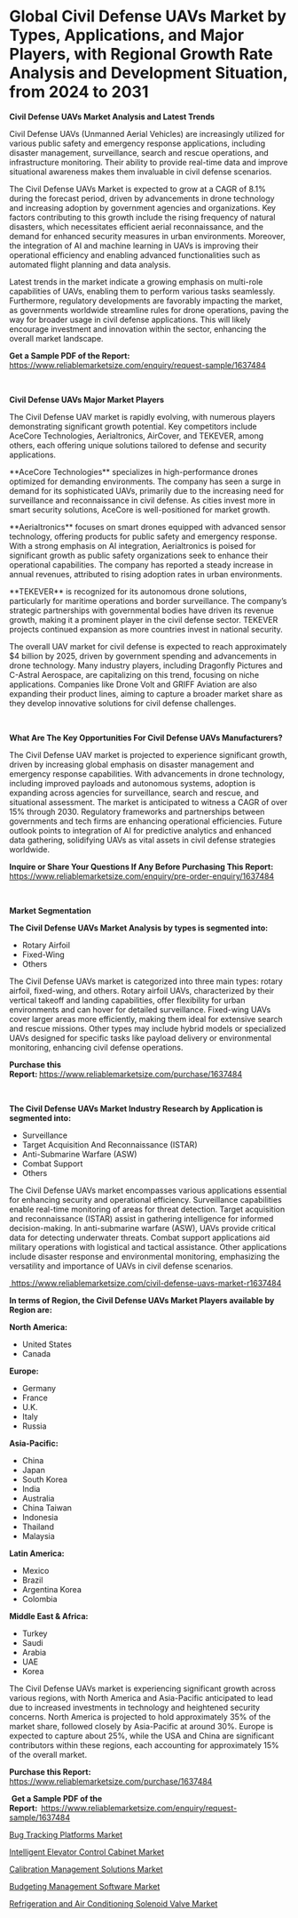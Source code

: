 <p><h1>Global Civil Defense UAVs Market by Types, Applications, and Major Players, with Regional Growth Rate Analysis and Development Situation, from 2024 to 2031</h1></p><p><strong>Civil Defense UAVs Market Analysis and Latest Trends</strong></p>
<p><p>Civil Defense UAVs (Unmanned Aerial Vehicles) are increasingly utilized for various public safety and emergency response applications, including disaster management, surveillance, search and rescue operations, and infrastructure monitoring. Their ability to provide real-time data and improve situational awareness makes them invaluable in civil defense scenarios.</p><p>The Civil Defense UAVs Market is expected to grow at a CAGR of 8.1% during the forecast period, driven by advancements in drone technology and increasing adoption by government agencies and organizations. Key factors contributing to this growth include the rising frequency of natural disasters, which necessitates efficient aerial reconnaissance, and the demand for enhanced security measures in urban environments. Moreover, the integration of AI and machine learning in UAVs is improving their operational efficiency and enabling advanced functionalities such as automated flight planning and data analysis.</p><p>Latest trends in the market indicate a growing emphasis on multi-role capabilities of UAVs, enabling them to perform various tasks seamlessly. Furthermore, regulatory developments are favorably impacting the market, as governments worldwide streamline rules for drone operations, paving the way for broader usage in civil defense applications. This will likely encourage investment and innovation within the sector, enhancing the overall market landscape.</p></p>
<p><strong>Get a Sample PDF of the Report:&nbsp;</strong> <a href="https://www.reliablemarketsize.com/enquiry/request-sample/1637484?utm_campaign=973&utm_medium=2&utm_source=Github&utm_content=ia&utm_term=07122024&utm_id=civil-defense-uavs">https://www.reliablemarketsize.com/enquiry/request-sample/1637484</a></p>
<p>&nbsp;</p>
<p><strong>Civil Defense UAVs Major Market Players</strong></p>
<p><p>The Civil Defense UAV market is rapidly evolving, with numerous players demonstrating significant growth potential. Key competitors include AceCore Technologies, Aerialtronics, AirCover, and TEKEVER, among others, each offering unique solutions tailored to defense and security applications.</p><p>**AceCore Technologies** specializes in high-performance drones optimized for demanding environments. The company has seen a surge in demand for its sophisticated UAVs, primarily due to the increasing need for surveillance and reconnaissance in civil defense. As cities invest more in smart security solutions, AceCore is well-positioned for market growth.</p><p>**Aerialtronics** focuses on smart drones equipped with advanced sensor technology, offering products for public safety and emergency response. With a strong emphasis on AI integration, Aerialtronics is poised for significant growth as public safety organizations seek to enhance their operational capabilities. The company has reported a steady increase in annual revenues, attributed to rising adoption rates in urban environments.</p><p>**TEKEVER** is recognized for its autonomous drone solutions, particularly for maritime operations and border surveillance. The company’s strategic partnerships with governmental bodies have driven its revenue growth, making it a prominent player in the civil defense sector. TEKEVER projects continued expansion as more countries invest in national security.</p><p>The overall UAV market for civil defense is expected to reach approximately $4 billion by 2025, driven by government spending and advancements in drone technology. Many industry players, including Dragonfly Pictures and C-Astral Aerospace, are capitalizing on this trend, focusing on niche applications. Companies like Drone Volt and GRIFF Aviation are also expanding their product lines, aiming to capture a broader market share as they develop innovative solutions for civil defense challenges.</p></p>
<p>&nbsp;</p>
<p><strong>What Are The Key Opportunities For Civil Defense UAVs Manufacturers?</strong></p>
<p><p>The Civil Defense UAV market is projected to experience significant growth, driven by increasing global emphasis on disaster management and emergency response capabilities. With advancements in drone technology, including improved payloads and autonomous systems, adoption is expanding across agencies for surveillance, search and rescue, and situational assessment. The market is anticipated to witness a CAGR of over 15% through 2030. Regulatory frameworks and partnerships between governments and tech firms are enhancing operational efficiencies. Future outlook points to integration of AI for predictive analytics and enhanced data gathering, solidifying UAVs as vital assets in civil defense strategies worldwide.</p></p>
<p><strong>Inquire or Share Your Questions If Any Before Purchasing This Report:</strong> <a href="https://www.reliablemarketsize.com/enquiry/pre-order-enquiry/1637484?utm_campaign=973&utm_medium=2&utm_source=Github&utm_content=ia&utm_term=07122024&utm_id=civil-defense-uavs">https://www.reliablemarketsize.com/enquiry/pre-order-enquiry/1637484</a></p>
<p>&nbsp;</p>
<p><strong>Market Segmentation</strong></p>
<p><strong>The Civil Defense UAVs Market Analysis by types is segmented into:</strong></p>
<p><ul><li>Rotary Airfoil</li><li>Fixed-Wing</li><li>Others</li></ul></p>
<p><p>The Civil Defense UAVs market is categorized into three main types: rotary airfoil, fixed-wing, and others. Rotary airfoil UAVs, characterized by their vertical takeoff and landing capabilities, offer flexibility for urban environments and can hover for detailed surveillance. Fixed-wing UAVs cover larger areas more efficiently, making them ideal for extensive search and rescue missions. Other types may include hybrid models or specialized UAVs designed for specific tasks like payload delivery or environmental monitoring, enhancing civil defense operations.</p></p>
<p><strong>Purchase this Report:&nbsp;</strong><a href="https://www.reliablemarketsize.com/purchase/1637484?utm_campaign=973&utm_medium=2&utm_source=Github&utm_content=ia&utm_term=07122024&utm_id=civil-defense-uavs">https://www.reliablemarketsize.com/purchase/1637484</a></p>
<p>&nbsp;</p>
<p><strong>The Civil Defense UAVs Market Industry Research by Application is segmented into:</strong></p>
<p><ul><li>Surveillance</li><li>Target Acquisition And Reconnaissance (ISTAR)</li><li>Anti-Submarine Warfare (ASW)</li><li>Combat Support</li><li>Others</li></ul></p>
<p><p>The Civil Defense UAVs market encompasses various applications essential for enhancing security and operational efficiency. Surveillance capabilities enable real-time monitoring of areas for threat detection. Target acquisition and reconnaissance (ISTAR) assist in gathering intelligence for informed decision-making. In anti-submarine warfare (ASW), UAVs provide critical data for detecting underwater threats. Combat support applications aid military operations with logistical and tactical assistance. Other applications include disaster response and environmental monitoring, emphasizing the versatility and importance of UAVs in civil defense scenarios.</p></p>
<p><a href="https://www.reliablemarketsize.com/civil-defense-uavs-market-r1637484?utm_campaign=973&utm_medium=2&utm_source=Github&utm_content=ia&utm_term=07122024&utm_id=civil-defense-uavs">&nbsp;https://www.reliablemarketsize.com/civil-defense-uavs-market-r1637484</a></p>
<p><strong>In terms of Region, the Civil Defense UAVs Market Players available by Region are:</strong></p>
<p>
    <p> <strong> North America: </strong>
        <ul>
            <li>United States</li>
            <li>Canada</li>
        </ul>
        </p> 
    <p> <strong> Europe: </strong>
        <ul>
            <li>Germany</li>
            <li>France</li>
            <li>U.K.</li>
            <li>Italy</li>
            <li>Russia</li>
        </ul>
        </p> 
    <p> <strong> Asia-Pacific: </strong>
        <ul>
            <li>China</li>
            <li>Japan</li>
            <li>South Korea</li>
            <li>India</li>
            <li>Australia</li>
            <li>China Taiwan</li>
            <li>Indonesia</li>
            <li>Thailand</li>
            <li>Malaysia</li>
        </ul>
        </p> 
    <p> <strong> Latin America: </strong>
        <ul>
            <li>Mexico</li>
            <li>Brazil</li>
            <li>Argentina Korea</li>
            <li>Colombia</li>
        </ul>
        </p> 
    <p> <strong> Middle East & Africa: </strong>
        <ul>
            <li>Turkey</li>
            <li>Saudi</li>
            <li>Arabia</li>
            <li>UAE</li>
            <li>Korea</li>
        </ul>
    </p>
    </p>
<p><p>The Civil Defense UAVs market is experiencing significant growth across various regions, with North America and Asia-Pacific anticipated to lead due to increased investments in technology and heightened security concerns. North America is projected to hold approximately 35% of the market share, followed closely by Asia-Pacific at around 30%. Europe is expected to capture about 25%, while the USA and China are significant contributors within these regions, each accounting for approximately 15% of the overall market.</p></p>
<p><strong>Purchase this Report: </strong><a href="https://www.reliablemarketsize.com/purchase/1637484?utm_campaign=973&utm_medium=2&utm_source=Github&utm_content=ia&utm_term=07122024&utm_id=civil-defense-uavs">https://www.reliablemarketsize.com/purchase/1637484</a></p>
<p>&nbsp;<strong>Get a Sample PDF of the Report:&nbsp;&nbsp;</strong><a href="https://www.reliablemarketsize.com/enquiry/request-sample/1637484?utm_campaign=973&utm_medium=2&utm_source=Github&utm_content=ia&utm_term=07122024&utm_id=civil-defense-uavs">https://www.reliablemarketsize.com/enquiry/request-sample/1637484</a></p>
<p><strong></strong></p>
<p><p><a href="https://www.linkedin.com/pulse/bug-tracking-platforms-market-study-strategies-leading-vo4ue?utm_campaign=973&utm_medium=2&utm_source=Github&utm_content=ia&utm_term=07122024&utm_id=civil-defense-uavs">Bug Tracking Platforms Market</a></p><p><a href="https://issuu.com/reportprime-2/docs/intelligent-elevator-control-cabinet-market-size-2?utm_campaign=973&utm_medium=2&utm_source=Github&utm_content=ia&utm_term=07122024&utm_id=civil-defense-uavs">Intelligent Elevator Control Cabinet Market</a></p><p><a href="https://www.linkedin.com/pulse/anticipated-cagr-149-calibration-management-solutions-market-7ihhc?utm_campaign=973&utm_medium=2&utm_source=Github&utm_content=ia&utm_term=07122024&utm_id=civil-defense-uavs">Calibration Management Solutions Market</a></p><p><a href="https://www.linkedin.com/pulse/opportunities-challenges-budgeting-management-software-market-x19ge?utm_campaign=973&utm_medium=2&utm_source=Github&utm_content=ia&utm_term=07122024&utm_id=civil-defense-uavs">Budgeting Management Software Market</a></p><p><a href="https://issuu.com/reportprime-2/docs/refrigeration-and-air-conditioning-solenoid-valve-?utm_campaign=973&utm_medium=2&utm_source=Github&utm_content=ia&utm_term=07122024&utm_id=civil-defense-uavs">Refrigeration and Air Conditioning Solenoid Valve Market</a></p></p>